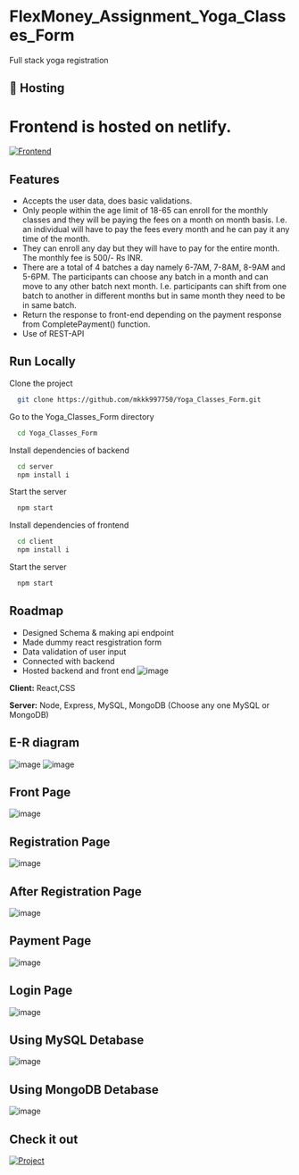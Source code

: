 # FlexMoney_Assignment_Yoga_Classes_Form
Full stack yoga registration


## 🔗 Hosting
# Frontend is hosted on netlify.
[![Frontend](https://img.shields.io/badge/Frontend-deployed-blueviolet?style=for-the-badge&logo=appveyor)](https://mukesh-yoga-classes-flexmoney.netlify.app/)

## Features
* Accepts the user data, does basic validations.
* Only people within the age limit of 18-65 can enroll for the monthly classes and they will
be paying the fees on a month on month basis. I.e. an individual will have to pay the fees
every month and he can pay it any time of the month.
* They can enroll any day but they will have to pay for the entire month. The monthly fee is
500/- Rs INR.
* There are a total of 4 batches a day namely 6-7AM, 7-8AM, 8-9AM and 5-6PM. The
participants can choose any batch in a month and can move to any other batch next
month. I.e. participants can shift from one batch to another in different months but in
same month they need to be in same batch.
* Return the response to front-end depending on the payment response from
CompletePayment() function.
* Use of REST-API

## Run Locally

Clone the project

```bash
  git clone https://github.com/mkkk997750/Yoga_Classes_Form.git
```

Go to the Yoga_Classes_Form directory

```bash
  cd Yoga_Classes_Form
```

Install dependencies of backend

```bash
  cd server
  npm install i
```

Start the server

```bash
  npm start
```
Install dependencies of frontend

```bash
  cd client
  npm install i
```

Start the server

```bash
  npm start
```


## Roadmap

- Designed Schema & making api endpoint
- Made dummy react resgistration form 
- Data validation of user input
- Connected with backend 
- Hosted backend and front end
![image](https://github.com/mkkk997750/Yoga_Classes_Form/assets/122293897/12d27603-5462-4120-bafc-e6456365e018)

**Client:** React,CSS

**Server:** Node, Express, MySQL, MongoDB (Choose any one MySQL or MongoDB)





## E-R diagram

![image](https://github.com/mkkk997750/Yoga_Classes_Form/assets/122293897/6c2eee3d-d5d5-428e-aa62-07db77f3bc98)
![image](https://github.com/mkkk997750/Yoga_Classes_Form/assets/122293897/7492f0b8-f373-4267-890d-bf9a8554f593)


## Front Page
![image](https://github.com/mkkk997750/Yoga_Classes_Form/assets/122293897/fd415bef-415d-445f-a55d-da965bbf3ee1)

## Registration Page
![image](https://github.com/mkkk997750/Yoga_Classes_Form/assets/122293897/2d04768c-e4b1-4916-9280-460dc9e070f9)

## After Registration Page
![image](https://github.com/mkkk997750/Yoga_Classes_Form/assets/122293897/771de0a9-07d0-4746-834c-068a5d301baf)

## Payment Page

![image](https://github.com/mkkk997750/Yoga_Classes_Form/assets/122293897/baec5f9e-1d50-421d-90d9-6285a6cf8e4b)

## Login Page
![image](https://github.com/mkkk997750/Yoga_Classes_Form/assets/122293897/be817180-044e-42fc-abab-6d8220fe22d8)

## Using MySQL Detabase
![image](https://github.com/mkkk997750/Yoga_Classes_Form/assets/122293897/9809b8df-0932-4284-a533-868973293f30)

## Using MongoDB Detabase
![image](https://github.com/mkkk997750/Yoga_Classes_Form/assets/122293897/d42a0af9-3640-4ec9-b196-827c463e68fe)



## Check it out
[![Project](https://img.shields.io/badge/Project-deployed-blue?style=for-the-badge&logo=appveyor)](https://mukesh-yoga-classes-flexmoney.netlify.app/)
